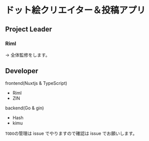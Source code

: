 # ドット絵クリエイター＆投稿アプリ

## Project Leader

### Riml

-> 全体監修をします。

## Developer

frontend(Nuxtjs & TypeScript)

- Riml
- ZIN

backend(Go & gin)

- Hash
- kimu

`TODO`の管理は issue でやりますので確認は issue でお願いします。
